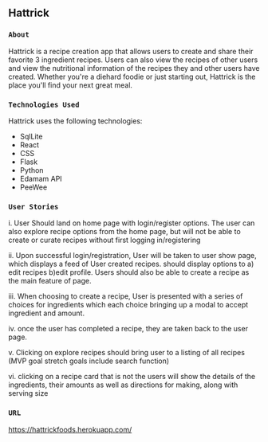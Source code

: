 ## Hattrick

### `About`
Hattrick is a recipe creation app that allows users to create and share their favorite 3 ingredient recipes. Users can also view the recipes of other users and view the nutritional information of the recipes they and other users have created. Whether you're a diehard foodie or just starting out, Hattrick is the place you'll find your next great meal.

### `Technologies Used`

Hattrick uses the following technologies:

* SqlLite
* React
* CSS
* Flask
* Python
* Edamam API
* PeeWee

### `User Stories`
i. User Should land on home page with login/register options. The user can also explore recipe options from the home page, but will not be able to create or curate recipes without first logging in/registering

ii. Upon successful login/registration,  User will be taken to user show page, which displays a feed of User created recipes. should display options to a) edit recipes b)edit profile. Users should also be able to create a recipe as the main feature of page.

iii. When choosing to create a recipe, User is presented with a series of choices for ingredients which each choice bringing up a modal to accept ingredient and amount.

iv. once the  user has completed a recipe, they are taken back to the user page.

v. Clicking on explore recipes should bring user to a listing of all recipes (MVP goal stretch goals include search function)

vi. clicking on a recipe card that is not the users will show the details of the ingredients, their amounts as well as directions for making, along with serving size

### `URL`
https://hattrickfoods.herokuapp.com/